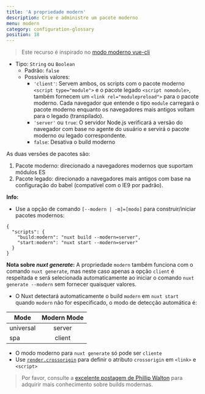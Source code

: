 ```yaml
---
title: 'A propriedade modern'
description: Crie e administre um pacote moderno
menu: modern
category: configuration-glossary
position: 18
---
```


> Este recurso é inspirado no [modo moderno vue-cli](https://cli.vuejs.org/guide/browser-compatibility.html#modern-mode)

- Tipo: `String` ou `Boolean`
  - Padrão: `false`
  - Possíveis valores:
    - `'client'`: Servem ambos, os scripts com o pacote moderno `<script type="module">` e o pacote legado `<script nomodule>`, também fornecem um `<link rel="modulepreload">` para o pacote moderno. Cada navegador que entende o tipo `module` carregará o pacote moderno enquanto os navegadores mais antigos voltam para o legado (transpilado).
    - `'server'` ou `true`: O servidor Node.js verificará a versão do navegador com base no agente do usuário e servirá o pacote moderno ou legado correspondente.
    - `false`: Desativa o build moderno

As duas versões de pacotes são:

1. Pacote moderno: direcionado a navegadores modernos que suportam módulos ES
2. Pacote legado: direcionado a navegadores mais antigos com base na configuração do babel (compatível com o IE9 por padrão).

**Info:**

- Use a opção de comando `[--modern | -m]=[modo]` para construir/iniciar pacotes modernos:

```json{}[package.json]
{
  "scripts": {
    "build:modern": "nuxt build --modern=server",
    "start:modern": "nuxt start --modern=server"
  }
}
```

**Nota sobre _nuxt generate_:** A propriedade `modern` também funciona com o comando `nuxt generate`, mas neste caso apenas a opção `client` é respeitada e será selecionada automaticamente ao iniciar o comando `nuxt generate --modern` sem fornecer quaisquer valores.

- O Nuxt detectará automaticamente o build `modern` em `nuxt start` quando `modern` não for especificado, o modo de detecção automática é:

| Mode      | Modern Mode |
| --------- | :---------: |
| universal |   server    |
| spa       |   client    |

- O modo moderno para `nuxt generate` só pode ser `cliente`
- Use [`render.crossorigin`](/guides/configuration-glossary/configuration-render#crossorigin) para definir o atributo `crossorigin` em `<link>` e `<script>`

> Por favor, consulte a [excelente postagem de Phillip Walton](https://philipwalton.com/articles/deploying-es2015-code-in-production-today/) para adquirir mais conhecimento sobre builds modernas.
